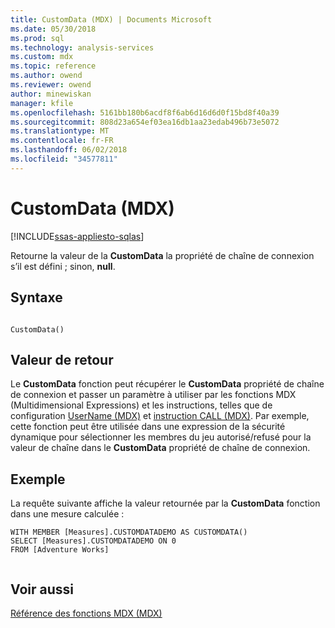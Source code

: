 ```yaml
---
title: CustomData (MDX) | Documents Microsoft
ms.date: 05/30/2018
ms.prod: sql
ms.technology: analysis-services
ms.custom: mdx
ms.topic: reference
ms.author: owend
ms.reviewer: owend
author: minewiskan
manager: kfile
ms.openlocfilehash: 5161bb180b6acdf8f6ab6d16d6d0f15bd8f40a39
ms.sourcegitcommit: 808d23a654ef03ea16db1aa23edab496b73e5072
ms.translationtype: MT
ms.contentlocale: fr-FR
ms.lasthandoff: 06/02/2018
ms.locfileid: "34577811"
---
```

# <a name="customdata-mdx"></a>CustomData (MDX)
[!INCLUDE[ssas-appliesto-sqlas](../includes/ssas-appliesto-sqlas.md)]

  Retourne la valeur de la **CustomData** la propriété de chaîne de connexion s’il est défini ; sinon, **null**.  
  
## <a name="syntax"></a>Syntaxe  
  
```  
  
CustomData()  
```  
  
## <a name="return-value"></a>Valeur de retour  
 Le **CustomData** fonction peut récupérer le **CustomData** propriété de chaîne de connexion et passer un paramètre à utiliser par les fonctions MDX (Multidimensional Expressions) et les instructions, telles que de configuration [UserName (MDX)](../mdx/username-mdx.md) et [instruction CALL (MDX)](../mdx/mdx-data-manipulation-call.md). Par exemple, cette fonction peut être utilisée dans une expression de la sécurité dynamique pour sélectionner les membres du jeu autorisé/refusé pour la valeur de chaîne dans le **CustomData** propriété de chaîne de connexion.  
  
## <a name="example"></a>Exemple  
 La requête suivante affiche la valeur retournée par la **CustomData** fonction dans une mesure calculée :  
  
```  
WITH MEMBER [Measures].CUSTOMDATADEMO AS CUSTOMDATA()  
SELECT [Measures].CUSTOMDATADEMO ON 0  
FROM [Adventure Works]  
  
```  
  
## <a name="see-also"></a>Voir aussi  
 [Référence des fonctions MDX &#40;MDX&#41;](../mdx/mdx-function-reference-mdx.md)  
  
  

